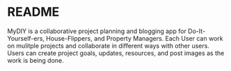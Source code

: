 # README

MyDIY is a collaborative project planning and blogging app for Do-It-Yourself-ers, House-Flippers, and Property Managers. Each User can work on mulitple projects and collaborate in different ways with other users. Users can create project goals, updates, resources, and post images as the work is being done. 
